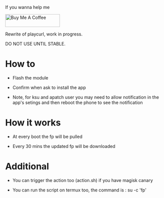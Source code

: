 If you wanna help me

<a href="https://www.buymeacoffee.com/daboynb" target="_blank"><img src="https://cdn.buymeacoffee.com/buttons/default-orange.png" alt="Buy Me A Coffee" height="41" width="174"></a>

Rewrite of playcurl, work in progress.

DO NOT USE UNTIL STABLE.

# How to

- Flash the module

- Confirm when ask to install the app

- Note, for ksu and apatch user you may need to allow notification in the app's setings and then reboot the phone to see the notification

# How it works
- At every boot the fp will be pulled

- Every 30 mins the updated fp will be downloaded

# Additional

- You can trigger the action too (action.sh) if you have magisk canary

- You can run the script on termux too, the command is : su -c 'fp'